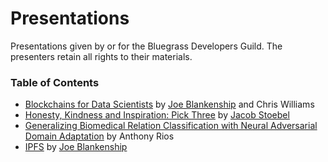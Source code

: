 # Presentations

Presentations given by or for the Bluegrass Developers Guild. The presenters retain all rights to their materials.

### Table of Contents

* [Blockchains for Data Scientists](https://github.com/joeblankenship1/presentations/blob/master/BDSG_blockchaintech.pdf) by [Joe Blankenship](https://thejoeblankenship.com/) and Chris Williams
* [Honesty, Kindness and Inspiration: Pick Three](https://github.com/jstoebel/critical_response_talk) by [Jacob Stoebel](http://www.jstoebel.com/)
* [Generalizing Biomedical Relation Classification with Neural Adversarial Domain Adaptation](https://github.com/joeblankenship1/presentations/blob/master/BDSG_relationExtraction.pdf) by Anthony Rios
* [IPFS](https://github.com/bluegrass-devs/presentations/blob/master/BDSG_IPFS.pdf) by [Joe Blankenship](https://thejoeblankenship.com/)
